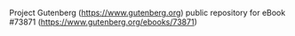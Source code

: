 Project Gutenberg (https://www.gutenberg.org) public repository for
eBook #73871 (https://www.gutenberg.org/ebooks/73871)
